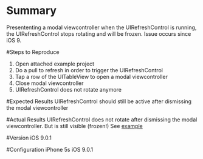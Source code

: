 # Summary
Presententing a modal viewcontroller when the UIRefreshControl is running, the UIRefreshControl stops rotating and will be frozen.
Issue occurs since iOS 9.

#Steps to Reproduce
1. Open attached example project
2. Do a pull to refresh in order to trigger the UIRefreshControl
3. Tap a row of the UITableView to open a modal viewcontroller
4. Close modal viewcontroller
5. UIRefreshControl does not rotate anymore

#Expected Results
UIRefreshControl should still be active after dismissing the modal viewcontroller

#Actual Results
UIRefreshControl does not rotate after dismissing the modal viewcontroller. But is still visible (frozen!)
See [example](https://raw.githubusercontent.com/tapwork/frozenrefreshcontrol/master/example.png)

#Version
iOS 9.0.1

#Configuration
iPhone 5s iOS 9.0.1
